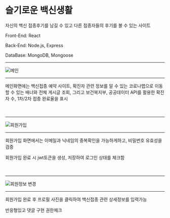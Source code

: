 # 슬기로운 백신생활

자신의 백신 접종후기를 남길 수 있고 다른 접종자들의 후기를 볼 수 있는 사이트

Front-End: React

Back-End: Node.js, Express

DataBase: MongoDB, Mongoose

<hr>

![메인](https://user-images.githubusercontent.com/81530929/138592311-02662189-1c37-4dd8-9900-e020f6340aa3.PNG)

<hr>

메인화면에는 백신접종 예약 사이트, 확진자 관련 정보를 알 수 있는 코로나맵으로 이동할 수 있는 배너와 
전체 게시글 조회, 그리고 보건복지부, 공공데이터 API를 활용한 확진자 수, 1차/2차 접종 완료율을 표시
<br>
<br>
<br>
<hr>

![회원가입](https://user-images.githubusercontent.com/81530929/138592721-d0047ea3-519a-4911-9f5a-3666dccef406.PNG)

<hr>

회원가입 화면에서는 이메일과 닉네임의 중복확인을 가능하게하고, 비밀번호 유효성을 검증

회원가입 완료 시 
jwt토큰을 생성, 저장하여 로그인 상태를 체크함
<br>
<br>
<br>

<hr>

![회원정보 변경](https://user-images.githubusercontent.com/81530929/138592858-cd66f5c7-1764-4eef-8cf3-69055f08c721.PNG)


<hr>

회원가입 완료 후 프로필 사진을 클릭하여 백신접종 관련 상세정보를 입력가능

반응형있고 
댓글 구현
권한체크 
